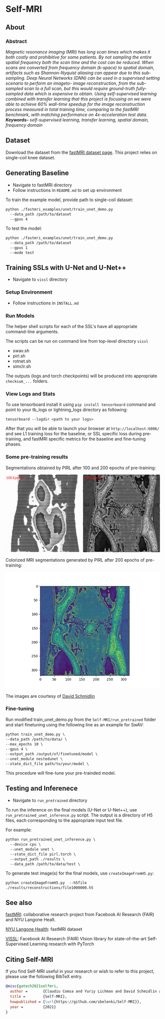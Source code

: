 # Self-MRI

## About  

### Abstract  

*Magnetic resonance imaging (MRI) has long scan times
which makes it both costly and prohibitive for some patients.
By not sampling the entire spatial frequency both the
scan time and the cost can be reduced. When scans are converted
from frequency domain (k-space) to spatial domain,
artifacts such as Shannon-Nyquist aliasing can appear due
to this sub-sampling. Deep Neural Networks (DNN) can be
used in a supervised setting scenario to perform an imageto-
image reconstruction, from the sub-sampled scan to a
full scan, but this would require ground-truth fully-sampled
data which is expensive to obtain. Using self-supervised
learning combined with transfer learning that this project
is focusing on we were able to achieve 60% wall-time
speedup for the image reconstruction process measured in
total training time, comparing to the fastMRI benchmark,
with matching performance on 4x-acceleration test data.  
**Keywords-** self-supervised learning, transfer learning, spatial
domain, frequency domain*

## Dataset

Download the dataset from the [fastMRI dataset page](https://fastmri.med.nyu.edu/).  This project relies on single-coil knee dataset.

## Generating Baseline

* Navigate to fastMRI directory
* Follow instructions in `README.md` to set up environment

To train the example model, provide path to single-coil dataset:

```
python ./fastmri_examples/unet/train_unet_demo.py
  --data_path /path/to/dataset
  --gpus 4
```

To test the model:

```
python ./fastmri_examples/unet/train_unet_demo.py
  --data_path /path/to/dataset
  --gpus 1
  --mode test
```

## Training SSLs with U-Net and U-Net++

* Navigate to `vissl` directory

### Setup Environment

* Follow instructions in `INSTALL.md`

### Run Models

The helper shell scripts for each of the SSL's have all appropriate command-line arguments.

The scripts can be run on command line from top-level directory `vissl`

* swav.sh
* pirl.sh
* rotnet.sh
* simclr.sh

The outputs (logs and torch checkpoints) will be produced into appropriate `checksum_...` folders.

### View Logs and Stats

To use tensorboard install it using `pip install tensorboard` command and point to your tb_logs or lightning_logs directory as following:  

```
tensorboard --logdir <path to your logs>
```

After that you will be able to launch your browser at `http://localhost:6006/` and see L1 training loss for the baseline, or SSL specific loss during pre-training, and fastMRI specific metrics for the baseline and fine-tuning phases.

### Some pre-training results

Segmentations obtained by PIRL after 100 and 200 epochs of pre-training:

![PIRL segmentations after 100 and 200 epochs](https://github.com/sbelenki/Self-MRI/blob/master/images/pirl_pretrained/pirl_PT_100eps-200eps_comparison.png?raw=true)

Colorized MRI segmentations generated by PIRL after 200 epochs of pre-training:

![PIRL colorized segmentations after 200 epochs](https://github.com/sbelenki/Self-MRI/blob/master/images/pirl_pretrained/pirl_PT_200epochs_color_file1000000_index20.png?raw=true)

The images are courtesy of [David Schmidlin](https://github.com/dschmidlin)

### Fine-tuning

Run modified train_unet_demo.py from the `Self-MRI/run_pretrained` folder and start finetuning using the following line as an example for SwAV:

```
python train_unet_demo.py \
--data_path /path/to/data/ \
--max_epochs 10 \
--gpus 4 \
--output_path /output/of/finetuned/model \
--unet_module nestedunet \
--state_dict_file path/to/your/model \
```
This procedure will fine-tune your pre-trainded model.


## Testing and Inferenece 

* Navigate to `run_pretrained` directory

To run the inference on the final models (U-Net or U-Net++), use `run_pretrained_unet_inference.py` script.  The output is a directory of H5 files, each corresponding to the appropriate input test file.

For example:

```
python run_pretrained_unet_inference.py \
  --device cpu \
  --unet_module unet \
  --state_dict_file pirl.torch \
  --output_path ./results \
  --data_path /path/to/data/test \
```

To generate test image(s) for the final models, use `createImageFromH5.py`:

```
python createImageFromH5.py  --h5file ./results/reconstructions/file1000000.h5
```

## See also

[fastMRI](https://github.com/facebookresearch/fastMRI): collaborative research project from Facebook AI Research (FAIR) and NYU Langone Healt.  
  
[NYU Langone Health](https://fastmri.med.nyu.edu/): fastMRI dataset  
  
[VISSL](https://github.com/facebookresearch/vissl): Facebook AI Research (FAIR) VIsion library for state-of-the-art Self-Supervised Learning research with PyTorch  
  
## Citing Self-MRI

If you find Self-MRI useful in your research or wish to refer to this project, please use the following BibTeX entry.

```BibTeX
@misc{gatech2021selfmri,
  author =       {Claudiu Comsa and Yuriy Lichman and David Schmidlin and Sergei Belenki},
  title =        {Self-MRI},
  howpublished = {\url{https://github.com/sbelenki/Self-MRI}},
  year =         {2021}
}
```


